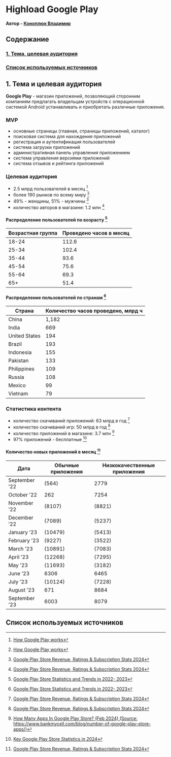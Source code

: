 # Highload Google Play

**Автор - [Коноплюк Владимир](https://park.vk.company/profile/ko.vladimir/)**

## Содержание
### [1. Тема, целевая аудитория](#1)
### [Список используемых источников](#sources)

## 1. Тема и целевая аудитория <a name="1"></a>

**Google Play** - магазин приложений, позволяющий сторонним компаниям предлагать владельцам устройств с операционной системой Android устанавливать и приобретать различные приложения.

### MVP
- основные страницы (главная, страницы приложений, каталог)
- поисковая система для нахождения приложений
- регистрация и аутентификация пользователей
- система загрузки приложений
- административная панель управления приложением
- система управления версиями приложений
- система отзывов и рейтинга приложений

### Целевая аудитория
- 2.5 млрд пользователей в месяц [^1]
- более 190 рынков по всему миру [^1]
- 49% - женщины, 51% - мужчины [^2]
- количество авторов в магазине: 1.2 млн [^2]

#### Распределение пользователей по возрасту [^4]
| Возрастная группа |	Проведено часов в месяц |
| --------- | --------------------------- |
| 18-24 |	112.6 |
| 25-34 |	102.4 |
| 35-44 |	93.6 |
| 45-54 |	75.6 |
| 55-64 |	69.3 |
| 65+ |	51.4 |

#### Распределение пользователей по странам [^4]
| Страна | 	Количество часов проведено, млрд ч |
| ------- | ------------- |
| China | 	1,182 |
| India  |	669 |
| United States |	194 |
| Brazil |	193 |
| Indonesia |	155 |
| Pakistan |	133 |
| Philippines | 	109 |
| Russia |	108 |
| Mexico |	99 |
| Vietnam |	79 |

### Статистика контента
- количество скачиваний приложений: 63 млрд в год [^2]
- количество скачиваний игр: 50 млрд в год [^2]
- количество приложений в магазине: 3.7 млн [^5]
- 97% приложений - бесплатные [^3]

#### Количество новых приложений в месяц [^2] 
| Дата	| Обычные приложения |	Низкокачественные приложения |
| ----- | ------------ | -------------- |
| September ’22	| (564) | 	2779 |
| October ’22 | 	262 | 	7254 |
| November ’22	 | (8107)	 | (8821) |
| December ’22 | 	(7089) | 	(5237) |
| January ’23	 | (10479) | 	(5413) |
| February ’23 | 	(9227) | 	(3522) |
| March ’23	 | (10891)	 | (7083) |
| April ’23	 | (12268)	 | (7295) |
| May ’23 | 	(11693) | 	(3182) |
| June ’23 | 	6306 | 	6465 |
| July ’23 | 	(10124)	 | (7228) |
| August ’23 | 	671 | 	8684 |
| September ’23 | 	6003 | 	8079 |

## Список используемых источников <a name="sources"></a>
[^1]: [How Google Play works](https://play.google/howplayworks/)
[^2]: [Google Play Store Revenue, Ratings & Subscription Stats 2024](https://prioridata.com/data/google-play-revenue-statistics/)
[^3]: [Key Google Play Store Statistics in 2024](https://www.pagetraffic.in/blog/google-play-store-statistics/)
[^4]: [Google Play Store Statistics and Trends in 2022- 2023](https://www.emizentech.com/blog/google-play-store-statistics.html)
[^5]: [How Many Apps In Google Play Store? (Feb 2024) (Source: https://www.bankmycell.com/blog/number-of-google-play-store-apps/)](https://www.bankmycell.com/blog/number-of-google-play-store-apps/)

